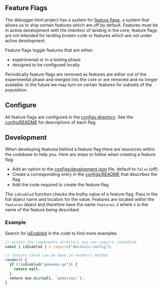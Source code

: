 ## Feature Flags

The debugger.html project has a system for [feature flags](https://en.wikipedia.org/wiki/Feature_toggle), a system that allows us to ship certain features which are off by default.  Features must be in active development with the intention of landing in the core; feature flags are not intended for landing broken code or features which are not under active development.

Feature flags toggle features that are either:
* experimental or in a testing phase
* designed to be configured locally

Periodically feature flags are removed as features are either out of the experimental phase and merged into the core or are removed and no longer available.  In the future we may turn on certain features for subsets of the population.

## Configure

All feature flags are configured in the [configs directory](../configs/).  See the [config/README](../configs/README.md) for descriptions of each flag.

## Development

When developing features behind a feature flag there are resources within the codebase to help you.  Here are steps to follow when creating a feature flag.

- Add an option to the [configs/development.json](../configs/development.json) file, default to `false` (off)
- Create a corresponding entry in the [configs/README](../configs/README.md) that describes the flag
- Add the code required to create the feature flag

The `isEnabled` function checks the truthy value of a feature flag.  Pass in the full object name and location for the value.  Features are located within the `features` object and therefore have the name `features.X` where `X` is the name of the feature being described.

### Example

Search for [isEnabled](https://github.com/devtools-html/debugger.html/search?utf8=%E2%9C%93&q=isEnabled) in the code to find more examples.

```js
// within the components directory you can require isEnabled
const { isEnabled } = require("devtools-config");

// feature check can be done in render() method
render() {
  if (!isEnabled("pokemon-go")) {
    return null;
  }
  return dom.div(null, 'pokestop!');
}
```
